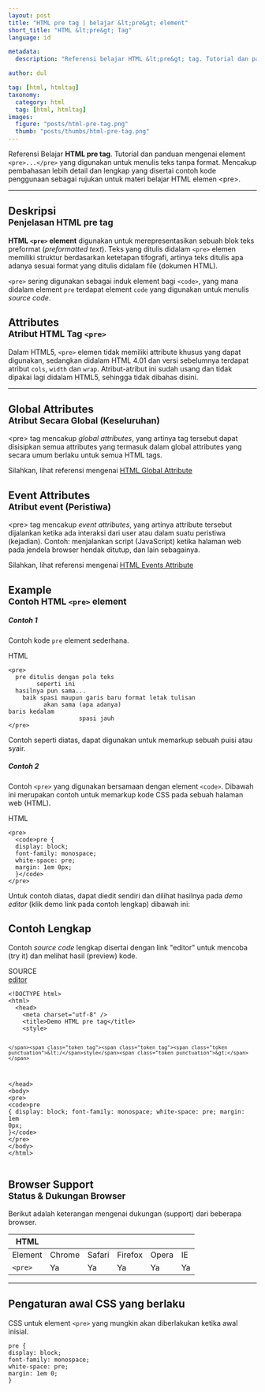 ```yaml
---
layout: post
title: "HTML pre tag | belajar &lt;pre&gt; element"
short_title: "HTML &lt;pre&gt; Tag"
language: id

metadata:
  description: "Referensi belajar HTML &lt;pre&gt; tag. Tutorial dan panduan mengenai element &lt;pre&gt;&lt;/pre&gt;, penjelasan dengan contoh kode penggunaan sebagai referensi belajar HTML &lt;pre&gt;"

author: dul

tag: [html, htmltag]
taxonomy:
  category: html
  tag: [html, htmltag]
images:
  figure: "posts/html-pre-tag.png"
  thumb: "posts/thumbs/html-pre-tag.png"
---
```

<p class="text-muted">
    Referensi Belajar <strong>HTML pre tag</strong>. Tutorial dan panduan mengenai element <code>&lt;pre&gt;...&lt;/pre&gt;</code> yang digunakan untuk menulis teks tanpa format. Mencakup pembahasan lebih detail dan lengkap yang disertai contoh kode penggunaan sebagai rujukan untuk materi belajar HTML <span lang="id">elemen</span> &lt;pre&gt;.
</p>
<hr class="uk-article-divider">

<h2 class="title-sub bd-danger bd-left bd-left-only">Deskripsi <br>
    <small>Penjelasan HTML <span class="html-tag">pre</span> tag</small>
</h2>
<p>
  <strong>HTML <code>&lt;pre&gt;</code> element</strong> digunakan untuk merepresentasikan sebuah blok teks preformat (<em>preformatted text</em>). Teks yang ditulis didalam <code>&lt;pre&gt;</code> elemen memiliki struktur berdasarkan ketetapan tifografi, artinya teks ditulis apa adanya sesuai format yang ditulis didalam file (dokumen HTML).
</p>
<p><code>&lt;pre&gt;</code> sering digunakan sebagai induk element bagi <code>&lt;code&gt;</code>, yang mana didalam element <code>pre</code> terdapat element <code>code</code> yang digunakan untuk menulis <em>source code</em>.</p>

<!-- Attribute  -->
<section id="attribute">
  <h2 class="title-sub bd-danger bd-left bd-left-only">Attributes <br>
    <small>Atribut HTML Tag <code>&lt;pre&gt;</code></small>
  </h2>
  <div class="dul-block">
    <div class="dul-callout dul-callout-success">
      <p>Dalam HTML5, <code>&lt;pre&gt;</code> elemen tidak memiliki attribute khusus yang dapat digunakan, sedangkan didalam HTML 4.01 dan versi sebelumnya terdapat atribut <code>cols</code>, <code>width</code> dan <code>wrap</code>. Atribut-atribut ini sudah usang dan tidak dipakai lagi didalam HTML5, sehingga tidak dibahas disini.</p>
    </div>
  </div>
</section>

<hr class="uk-article-divider">
<!-- Global Attributes -->
<section id="global-attribute">
  <h2 class="title-sub bd-danger bd-left bd-left-only">Global Attributes <br>
    <small>Atribut Secara Global (Keseluruhan)</small>
  </h2>
    <div class="">
        <p>&lt;pre&gt; tag mencakup <em>global attributes</em>, yang artinya tag tersebut dapat disisipkan semua attributes yang termasuk dalam global attributes yang secara umum berlaku untuk semua HTML tags.</p>
        <div class="footer-callout info">
          <p>Silahkan, lihat referensi mengenai <a href="https://www.apacara.com/tutorial/html/html-global-attribute.html">HTML Global Attribute</a></p>
        </div>
    </div>
</section>

<!-- Event Attributes -->
<section>
  <h2 class="title-sub bd-danger bd-left bd-left-only">Event Attributes <br>
    <small>Atribut event  (Peristiwa)</small>
  </h2>
    <div class="dul-callout dul-callout-warning">
        <p>&lt;pre&gt; tag mencakup <em>event attributes</em>, yang artinya attribute tersebut dijalankan ketika ada interaksi dari user atau dalam suatu peristiwa (kejadian). Contoh: menjalankan script (JavaScript) ketika halaman web pada jendela browser hendak ditutup, dan lain sebagainya.</p>
        <div class="footer-callout warning">
          <p>Silahkan, lihat referensi mengenai <a href="https://www.apacara.com/tutorial/html/html-event-attribute.html">HTML Events Attribute</a></p>
        </div>
    </div>
</section>

<!-- Example -->
<section id="example">
  <h2 class="title-sub bd-danger bd-left bd-left-only">Example<br>
    <small>Contoh HTML <code>&lt;pre&gt;</code> element</small>
  </h2>
  <h5>Contoh 1</h5>
  <p>Contoh kode <code>pre</code> element sederhana.</p>
<!-- HTML Code Example -->
<div class="icard">
<div class="icard-heading clearfix co-wh bg-pi2">
<div class="icard-bar">
  <div class="icard-bar-left pull-left">
    <i class="fa fa-html5" aria-hidden="true"></i>
    <span>HTML</span>
  </div>
  
</div>
</div>
<div class="icard-body icode itheme">
<pre class="prettyprint linenums line-numbers highlight no-room language-markup"><code data-language="html" class="html  language-markup"><span class="token tag"><span class="token tag"><span class="token punctuation">&lt;</span>pre</span><span class="token punctuation">&gt;</span></span>
  pre ditulis dengan pola teks
        seperti ini
  hasilnya pun sama...
    baik spasi maupun garis baru format letak tulisan
          akan sama (apa adanya)
baris kedalam
                    spasi jauh
<span class="token tag"><span class="token tag"><span class="token punctuation">&lt;/</span>pre</span><span class="token punctuation">&gt;</span></span><span aria-hidden="true" class="line-numbers-rows"><span></span><span></span><span></span><span></span><span></span><span></span><span></span><span></span><span></span></span></code>
</pre>
</div>
</div>
<!-- end output -->
<p>Contoh seperti diatas, dapat digunakan untuk memarkup sebuah puisi atau syair.</p>

<div class="dul-block">
<h5>Contoh 2</h5>
  <p>Contoh <code>&lt;pre&gt;</code> yang digunakan bersamaan dengan element <code>&lt;code&gt;</code>. Dibawah ini merupakan contoh untuk memarkup kode CSS pada sebuah halaman web (HTML).</p>
<!-- HTML Code Example -->
<div class="icard">
<div class="icard-heading clearfix co-wh bg-pi2">
<div class="icard-bar">
  <div class="icard-bar-left pull-left">
    <i class="fa fa-html5" aria-hidden="true"></i>
    <span>HTML</span>
  </div>
  
</div>
</div>
<div class="icard-body icode itheme">
<pre class="prettyprint linenums line-numbers highlight language-markup"><code data-language="html" class="html  language-markup"><span class="token tag"><span class="token tag"><span class="token punctuation">&lt;</span>pre</span><span class="token punctuation">&gt;</span></span>
  <span class="token tag"><span class="token tag"><span class="token punctuation">&lt;</span>code</span><span class="token punctuation">&gt;</span></span>pre {
  display: block;
  font-family: monospace;
  white-space: pre;
  margin: 1em 0px;
  }<span class="token tag"><span class="token tag"><span class="token punctuation">&lt;/</span>code</span><span class="token punctuation">&gt;</span></span>
<span class="token tag"><span class="token tag"><span class="token punctuation">&lt;/</span>pre</span><span class="token punctuation">&gt;</span></span><span aria-hidden="true" class="line-numbers-rows"><span></span><span></span><span></span><span></span><span></span><span></span><span></span><span></span></span></code>
</pre>
</div>
</div>
  </div>
  <p>Untuk contoh diatas, dapat diedit sendiri dan dilihat hasilnya pada <em>demo editor</em> (klik demo link pada contoh lengkap) dibawah ini:</p>
</section>
<h2 class="title-sub bd-danger bd-left bd-left-only">Contoh Lengkap
</h2>
<p>Contoh <em>source code</em> lengkap disertai dengan link  &quot;editor&quot; untuk mencoba (try it) dan melihat hasil (preview) kode.</p>
<div class="icard">
  <div class="icard-heading clearfix co-wh bg-pi2">
    <div class="icard-bar">
      <div class="icard-bar-left pull-left">
        <i class="fa fa-html5" aria-hidden="true"></i>
        <span>SOURCE</span>
      </div>
      <div class="icard-bar-right pull-right">
        <a href="https://www.apacara.com/example/html/tag/pre.html" target="_blank"><span>editor</span><i class="fa fa-external-link" role="button"></i></a>
      </div>
    </div>
  </div>
  <div class="icard-body icode itheme bg-gr3">
<pre class="prettyprint highlight max-height language-markup"><code data-language="html" class="inline  language-markup"><span class="token doctype">&lt;!DOCTYPE html&gt;</span>
<span class="token tag"><span class="token tag"><span class="token punctuation">&lt;</span>html</span><span class="token punctuation">&gt;</span></span>
  <span class="token tag"><span class="token tag"><span class="token punctuation">&lt;</span>head</span><span class="token punctuation">&gt;</span></span>
    <span class="token tag"><span class="token tag"><span class="token punctuation">&lt;</span>meta</span> <span class="token attr-name">charset</span><span class="token attr-value"><span class="token punctuation">=</span><span class="token punctuation">"</span>utf-8<span class="token punctuation">"</span></span> <span class="token punctuation">/&gt;</span></span>
    <span class="token tag"><span class="token tag"><span class="token punctuation">&lt;</span>title</span><span class="token punctuation">&gt;</span></span>Demo HTML pre tag<span class="token tag"><span class="token tag"><span class="token punctuation">&lt;/</span>title</span><span class="token punctuation">&gt;</span></span>
    <span class="token tag"><span class="token tag"><span class="token punctuation">&lt;</span>style</span><span class="token punctuation">&gt;</span></span><span class="token style language-css">

    </span><span class="token tag"><span class="token tag"><span class="token punctuation">&lt;/</span>style</span><span class="token punctuation">&gt;</span></span>
  <span class="token tag"><span class="token tag"><span class="token punctuation">&lt;/</span>head</span><span class="token punctuation">&gt;</span></span>
  <span class="token tag"><span class="token tag"><span class="token punctuation">&lt;</span>body</span><span class="token punctuation">&gt;</span></span>
    <span class="token tag"><span class="token tag"><span class="token punctuation">&lt;</span>pre</span><span class="token punctuation">&gt;</span></span>
      <span class="token tag"><span class="token tag"><span class="token punctuation">&lt;</span>code</span><span class="token punctuation">&gt;</span></span>pre {
        display: block;
        font-family: monospace;
        white-space: pre;
        margin: 1em 0px;
      }<span class="token tag"><span class="token tag"><span class="token punctuation">&lt;/</span>code</span><span class="token punctuation">&gt;</span></span>
    <span class="token tag"><span class="token tag"><span class="token punctuation">&lt;/</span>pre</span><span class="token punctuation">&gt;</span></span>
  <span class="token tag"><span class="token tag"><span class="token punctuation">&lt;/</span>body</span><span class="token punctuation">&gt;</span></span>
<span class="token tag"><span class="token tag"><span class="token punctuation">&lt;/</span>html</span><span class="token punctuation">&gt;</span></span></code>
</pre>
  </div>
</div>
<!-- Article Aside -->

<!-- Browser Support -->
<aside id="browser">
<h2 class="title-sub bd-danger bd-left bd-left-only">Browser Support <br>
  <small>Status &amp; Dukungan Browser </small>
</h2>
<p>Berikut adalah keterangan mengenai dukungan (support) dari beberapa browser.</p>
<div class="table-responsive uk-overflow-container">
  <table class="table uk-table uk-text-nowrap full-width">
        <thead>
          <tr>
            <th>HTML</th>
            <th title="Chrome"><i class="fa fa-chrome fa fa-lg"></i></th>
            <th title="Safari"><i class="fa fa-safari fa fa-lg"></i></th>
            <th title="Firefox"><i class="fa fa-firefox fa fa-lg"></i></th>
            <th title="Opera"><i class="fa fa-opera fa fa-lg"></i></th>
            <th title="Internet Explorer"><i class="fa fa-internet-explorer fa fa-lg"></i></th>
          </tr>
        </thead>
        <tbody>
          <tr>
            <td>Element</td>
            <td>Chrome</td>
            <td>Safari</td>
            <td>Firefox</td>
            <td>Opera</td>
            <td>IE</td>
          </tr>
          <tr>
            <td><code>&lt;pre&gt;</code></td>
            <td class="success">Ya</td>
            <td class="success">Ya</td>
            <td class="success">Ya</td>
            <td class="success">Ya</td>
            <td class="success">Ya</td>
          </tr>
        </tbody>
  </table>
</div>

<hr class="uk-article-divider">
<!-- Default CSS -->
<div class="dul-block">
  <h2 class="title-sub bd-danger bd-left bd-left-only">Pengaturan awal CSS yang berlaku&nbsp;</h2>
  <p>CSS untuk element <code>&lt;pre&gt;</code> yang mungkin akan diberlakukan ketika awal inisial.</p>
  <div class="icode itheme css">
<pre class="prettyprint highlight language-css"><code data-language="css" class=" inline language-css"><span class="token selector">pre</span> <span class="token punctuation">{</span>
<span class="token property">display</span><span class="token punctuation">:</span> block<span class="token punctuation">;</span>
<span class="token property">font-family</span><span class="token punctuation">:</span> monospace<span class="token punctuation">;</span>
<span class="token property">white-space</span><span class="token punctuation">:</span> pre<span class="token punctuation">;</span>
<span class="token property">margin</span><span class="token punctuation">:</span> 1em 0<span class="token punctuation">;</span>
<span class="token punctuation">}</span></code></pre>
</div>
</div>

</aside>